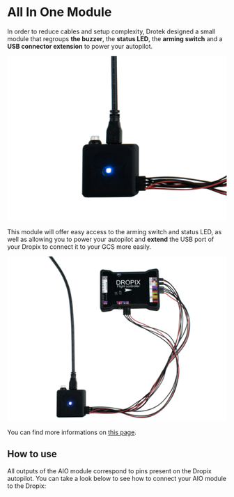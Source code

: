 # All In One Module

In order to reduce cables and setup complexity, Drotek designed a small module that regroups **the buzzer**, the **status LED**, the **arming switch** and a **USB connector extension** to power your autopilot.

![](../.gitbook/assets/all-in-one-for-dropipx-drotek.png)

This module will offer easy access to the arming switch and status LED, as well as allowing you to power your autopilot and **extend** the USB port of your Dropix to connect it to your GCS more easily.

![](../.gitbook/assets/dropix-drotek-all-in-one-module.png)

You can find more informations on [this page](https://drotek.com/shop/en/home/756-all-in-one-module.html).

## How to use

All outputs of the AIO module correspond to pins present on the Dropix autopilot. You can take a look below to see how to connect your AIO module to the Dropix:



